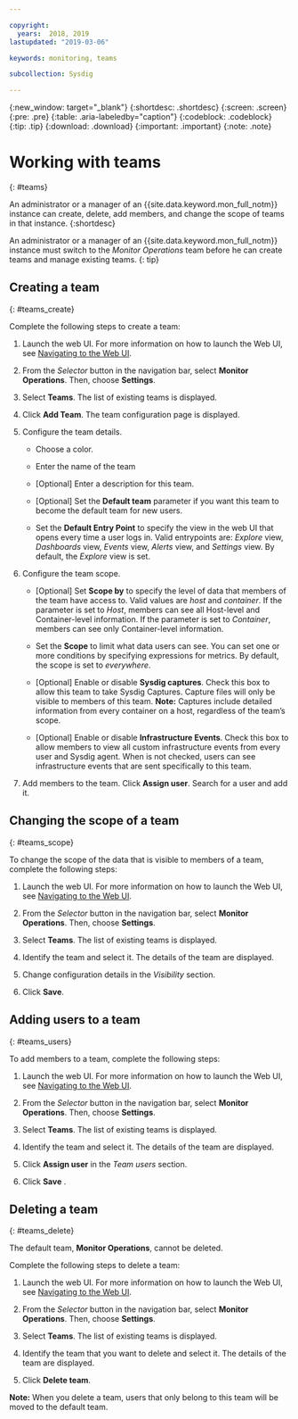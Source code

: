 ```yaml
---

copyright:
  years:  2018, 2019
lastupdated: "2019-03-06"

keywords: monitoring, teams

subcollection: Sysdig

---
```


{:new_window: target="_blank"}
{:shortdesc: .shortdesc}
{:screen: .screen}
{:pre: .pre}
{:table: .aria-labeledby="caption"}
{:codeblock: .codeblock}
{:tip: .tip}
{:download: .download}
{:important: .important}
{:note: .note}

# Working with teams
{: #teams}

An administrator or a manager of an {{site.data.keyword.mon_full_notm}} instance can create, delete, add members, and change the scope of teams in that instance. 
{:shortdesc} 

An administrator or a manager of an {{site.data.keyword.mon_full_notm}} instance must switch to the *Monitor Operations* team before he can create teams and manage existing teams.
{: tip}

## Creating a team
{: #teams_create}

Complete the following steps to create a team:

1. Launch the web UI. For more information on how to launch the Web UI, see [Navigating to the Web UI](/docs/services/Monitoring-with-Sysdig?topic=Sysdig-launch#launch). 
    
2. From the *Selector* button in the navigation bar, select **Monitor Operations**. Then, choose **Settings**.

3. Select **Teams**. The list of existing teams is displayed.

4. Click **Add Team**. The team configuration page is displayed.

5. Configure the team details. 

    * Choose a color.

    * Enter the name of the team

    * [Optional] Enter a description for this team.

    * [Optional] Set the **Default team** parameter if you want this team to become the default team for new users.

    * Set the **Default Entry Point** to specify the view in the web UI that opens every time a user logs in. Valid entrypoints are: *Explore* view, *Dashboards* view, *Events* view, *Alerts* view, and *Settings* view. By default, the *Explore* view is set.

6. Configure the team scope. 

    * [Optional] Set **Scope by** to specify the level of data that members of the team have access to. Valid values are *host* and *container*. If the parameter is set to *Host*, members can see all Host-level and Container-level information. If the parameter is set to *Container*, members can see only Container-level information.

    * Set the **Scope** to limit what data users can see. You can set one or more conditions by specifying expressions for metrics. By default, the scope is set to *everywhere*.
	
    * [Optional] Enable or disable **Sysdig captures**. Check this box to allow this team to take Sysdig Captures. Capture files will only be visible to members of this team. **Note:** Captures include detailed information from every container on a host, regardless of the team’s scope.

    * [Optional] Enable or disable **Infrastructure Events**. Check this box to allow members to view all custom infrastructure events from every user and Sysdig agent. When is not checked, users can see infrastructure events that are sent specifically to this team. 

6. Add members to the team. Click **Assign user**. Search for a user and add it.



## Changing the scope of a team
{: #teams_scope}

To change the scope of the data that is visible to members of a team, complete the following steps: 

1. Launch the web UI. For more information on how to launch the Web UI, see [Navigating to the Web UI](/docs/services/Monitoring-with-Sysdig?topic=Sysdig-launch#launch). 
    
2. From the *Selector* button in the navigation bar, select **Monitor Operations**. Then, choose **Settings**.

3. Select **Teams**. The list of existing teams is displayed.

4. Identify the team and select it. The details of the team are displayed.

5. Change configuration details in the *Visibility* section.

6. Click **Save**. 


## Adding users to a team
{: #teams_users}

To add members to a team, complete the following steps: 

1. Launch the web UI. For more information on how to launch the Web UI, see [Navigating to the Web UI](/docs/services/Monitoring-with-Sysdig?topic=Sysdig-launch#launch). 
    
2. From the *Selector* button in the navigation bar, select **Monitor Operations**. Then, choose **Settings**.

3. Select **Teams**. The list of existing teams is displayed.

4. Identify the team and select it. The details of the team are displayed.

5. Click **Assign user** in the *Team users* section.

6. Click **Save** . 


## Deleting a team
{: #teams_delete}

The default team, **Monitor Operations**, cannot be deleted. 

Complete the following steps to delete a team:

1. Launch the web UI. For more information on how to launch the Web UI, see [Navigating to the Web UI](/docs/services/Monitoring-with-Sysdig?topic=Sysdig-launch#launch). 
    
2. From the *Selector* button in the navigation bar, select **Monitor Operations**. Then, choose **Settings**.

3. Select **Teams**. The list of existing teams is displayed.

4. Identify the team that you want to delete and select it. The details of the team are displayed.

5. Click **Delete team**.

**Note:** When you delete a team, users that only belong to this team will be moved to the default team.



